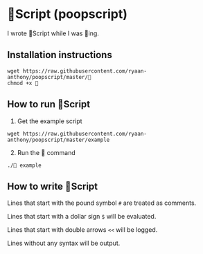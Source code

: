 # 💩Script (poopscript)
I wrote 💩Script while I was 💩ing.

## Installation instructions

```
wget https://raw.githubusercontent.com/ryaan-anthony/poopscript/master/💩
chmod +x 💩
```

## How to run 💩Script 
1. Get the example script
```
wget https://raw.githubusercontent.com/ryaan-anthony/poopscript/master/example
```
2. Run the 💩 command
```
./💩 example
```

## How to write 💩Script

Lines that start with the pound symbol `#` are treated as comments.

Lines that start with a dollar sign `$` will be evaluated.

Lines that start with double arrows `<<` will be logged.

Lines without any syntax will be output.
